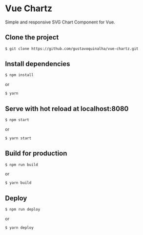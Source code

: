 # Vue Chartz
Simple and responsive SVG Chart Component for Vue.

## Clone the project

``` bash
$ git clone https://github.com/gustavoquinalha/vue-chartz.git
```

## Install dependencies
``` bash
$ npm install
```
or
``` bash
$ yarn
```

## Serve with hot reload at localhost:8080
``` bash
$ npm start
```
or 
``` bash
$ yarn start
```

## Build for production
``` bash
$ npm run build
```
or
``` bash
$ yarn build
```

## Deploy
``` bash
$ npm run deploy
```
or
``` bash
$ yarn deploy
```
